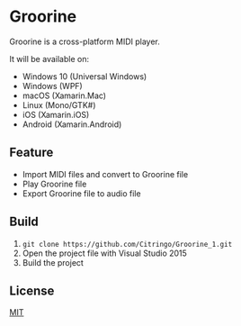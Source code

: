 # Groorine

Groorine is a cross-platform MIDI player.

It will be available on: 
- Windows 10 (Universal Windows)
- Windows (WPF)
- macOS (Xamarin.Mac)
- Linux (Mono/GTK#)
- iOS (Xamarin.iOS)
- Android (Xamarin.Android)

## Feature
- Import MIDI files and convert to Groorine file
- Play Groorine file
- Export Groorine file to audio file

## Build
1. `git clone https://github.com/Citringo/Groorine_1.git`
1. Open the project file with Visual Studio 2015
1. Build the project

## License
[MIT](LICENSE)
